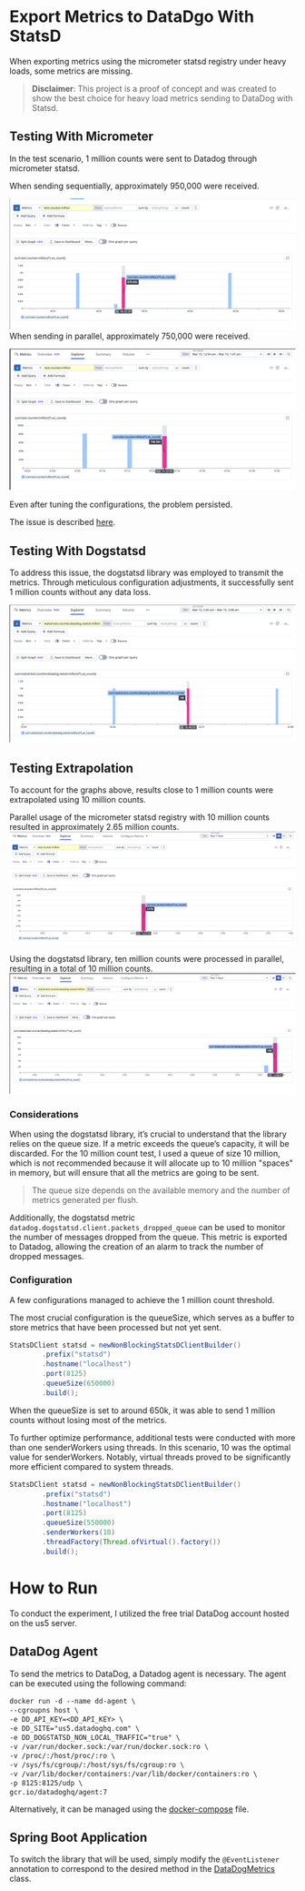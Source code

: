 # Export Metrics to DataDgo With StatsD

When exporting metrics using the micrometer statsd registry under heavy loads, some metrics are missing.

> **Disclaimer**: This project is a proof of concept and was created to show the best choice for heavy load metrics sending to DataDog with Statsd. 

## Testing With Micrometer

In the test scenario, 1 million counts were sent to Datadog through micrometer statsd.

When sending sequentially, approximately 950,000 were received.

![micrometer sequencial](micrometer-sequencial.png)
When sending in parallel, approximately 750,000 were received.

![micrometer parallel](micrometer-parallel.png)

Even after tuning the configurations, the problem persisted.

The issue is described [here](https://github.com/micrometer-metrics/micrometer/issues/2908).

## Testing With Dogstatsd

To address this issue, the dogstatsd library was employed to transmit the metrics. Through meticulous configuration
adjustments, it successfully sent 1 million counts without any data loss.

![dogstatsd](dogstatsd.png)

## Testing Extrapolation

To account for the graphs above, results close to 1 million counts were extrapolated using 10 million counts.

Parallel usage of the micrometer statsd registry with 10 million counts resulted in approximately 2.65 million counts.
![micrometer parallel 10 million](micrometer-10million.png)

Using the dogstatsd library, ten million counts were processed in parallel, resulting in a total of 10 million counts.
![dogstatsd 10 million](dogstatsd-10million.png)

### Considerations

When using the dogstatsd library, it’s crucial to understand that the library relies on the queue size. If a metric
exceeds the queue’s capacity, it will be discarded.
For the 10 million count test, I used a queue of size 10 million, which is not recommended because it will allocate up
to 10 million "spaces" in memory, but will ensure that all the metrics are going to be sent.

> The queue size depends on the available memory and the number of metrics generated per flush.

Additionally, the dogstatsd metric `datadog.dogstatsd.client.packets_dropped_queue` can be used to monitor the number of
messages dropped from the queue. This metric is exported to Datadog, allowing the creation of an alarm to track the
number of dropped messages.

### Configuration

A few configurations managed to achieve the 1 million count threshold.

The most crucial configuration is the queueSize, which serves as a buffer to store metrics that have been processed but
not yet sent.

```java
StatsDClient statsd = newNonBlockingStatsDClientBuilder()
        .prefix("statsd")
        .hostname("localhost")
        .port(8125)
        .queueSize(650000)
        .build();
```

When the queueSize is set to around 650k, it was able to send 1 million counts without losing most of the metrics.

To further optimize performance, additional tests were conducted with more than one senderWorkers using threads. In this
scenario, 10 was the optimal value for senderWorkers. Notably, virtual threads proved to be significantly more efficient
compared to system threads.

```java
StatsDClient statsd = newNonBlockingStatsDClientBuilder()
        .prefix("statsd")
        .hostname("localhost")
        .port(8125)
        .queueSize(550000)
        .senderWorkers(10)
        .threadFactory(Thread.ofVirtual().factory())
        .build();
```

# How to Run

To conduct the experiment, I utilized the free trial DataDog account hosted on the us5 server.

## DataDog Agent

To send the metrics to DataDog, a Datadog agent is necessary. The agent can be executed using the following command:

```shell
docker run -d --name dd-agent \
--cgroupns host \
-e DD_API_KEY=<DD_API_KEY> \
-e DD_SITE="us5.datadoghq.com" \
-e DD_DOGSTATSD_NON_LOCAL_TRAFFIC="true" \
-v /var/run/docker.sock:/var/run/docker.sock:ro \
-v /proc/:/host/proc/:ro \
-v /sys/fs/cgroup/:/host/sys/fs/cgroup:ro \
-v /var/lib/docker/containers:/var/lib/docker/containers:ro \
-p 8125:8125/udp \
gcr.io/datadoghq/agent:7
```

Alternatively, it can be managed using the [docker-compose](docker-compose.yml) file.

## Spring Boot Application

To switch the library that will be used, simply modify the `@EventListener` annotation to correspond to the desired
method in the [DataDogMetrics](src/main/java/com/magnus/datadog_metrics_test/metrics/DatadogMetrics.java) class.


